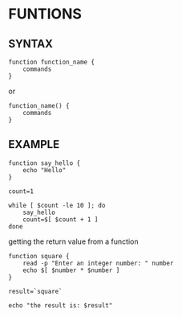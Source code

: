 # FUNTIONS

## SYNTAX

```
function function_name {
    commands
}
```

or

```
function_name() {
    commands
}
```

## EXAMPLE

```
function say_hello {
    echo "Hello"
}

count=1

while [ $count -le 10 ]; do
    say_hello
    count=$[ $count + 1 ]
done
```

getting the return value from a function

```
function square {
    read -p "Enter an integer number: " number
    echo $[ $number * $number ]
}

result=`square`

echo "the result is: $result"
```